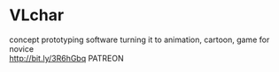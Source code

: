 # VLchar
concept prototyping software turning it to animation, cartoon, game for novice<br>
http://bit.ly/3R6hGbq   PATREON
